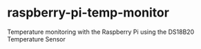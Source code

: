 # raspberry-pi-temp-monitor
Temperature monitoring with the Raspberry Pi using the DS18B20 Temperature Sensor
